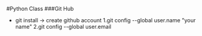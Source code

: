 #Python Class
###Git Hub
* git install -> create github
account
1.git config --global user.name
"your name"
2.git config --global user.email